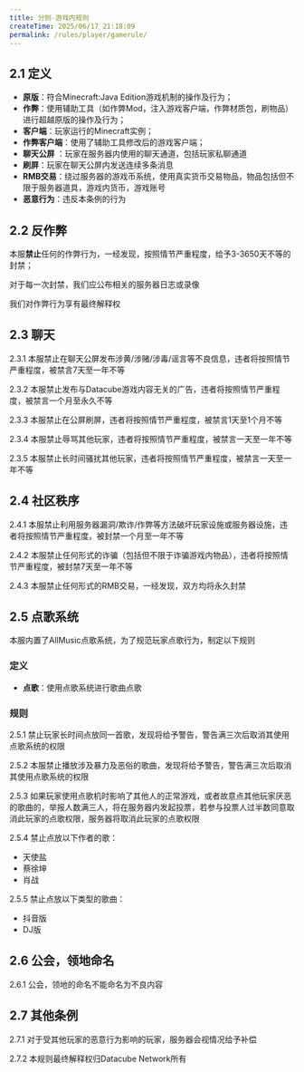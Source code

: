 ```yaml
---
title: 分则-游戏内规则
createTime: 2025/06/17 21:18:09
permalink: /rules/player/gamerule/
---
```


## 2.1 定义

- **原版**：符合Minecraft:Java Edition游戏机制的操作及行为；
- **作弊**：使用辅助工具（如作弊Mod，注入游戏客户端，作弊材质包，刷物品）进行超越原版的操作及行为；
- **客户端**：玩家运行的Minecraft实例；
- **作弊客户端**：使用了辅助工具修改后的游戏客户端；
- **聊天公屏** ：玩家在服务器内使用的聊天通道，包括玩家私聊通道
- **刷屏**：玩家在聊天公屏内发送连续多条消息
- **RMB交易**：绕过服务器的游戏币系统，使用真实货币交易物品，物品包括但不限于服务器道具，游戏内货币，游戏账号
- **恶意行为**：违反本条例的行为


## 2.2 反作弊

本服**禁止**任何的作弊行为，一经发现，按照情节严重程度，给予3-3650天不等的封禁；

对于每一次封禁，我们应公布相关的服务器日志或录像

我们对作弊行为享有最终解释权

## 2.3 聊天

2.3.1 本服禁止在聊天公屏发布涉黄/涉赌/涉毒/谣言等不良信息，违者将按照情节严重程度，被禁言7天至一年不等

2.3.2 本服禁止发布与Datacube游戏内容无关的广告，违者将按照情节严重程度，被禁言一个月至永久不等

2.3.3 本服禁止在公屏刷屏，违者将按照情节严重程度，被禁言1天至1个月不等

2.3.4 本服禁止辱骂其他玩家，违者将按照情节严重程度，被禁言一天至一年不等

2.3.5 本服禁止长时间骚扰其他玩家，违者将按照情节严重程度，被禁言一天至一年不等

## 2.4 社区秩序

2.4.1 本服禁止利用服务器漏洞/欺诈/作弊等方法破坏玩家设施或服务器设施，违者将按照情节严重程度，被封禁一个月至一年不等

2.4.2 本服禁止任何形式的诈骗（包括但不限于诈骗游戏内物品），违者将按照情节严重程度，被封禁7天至一年不等

2.4.3 本服禁止任何形式的RMB交易，一经发现，双方均将永久封禁

## 2.5 点歌系统

本服内置了AllMusic点歌系统，为了规范玩家点歌行为，制定以下规则

### 定义

 - **点歌**：使用点歌系统进行歌曲点歌

### 规则

2.5.1 禁止玩家长时间点放同一首歌，发现将给予警告，警告满三次后取消其使用点歌系统的权限

2.5.2 本服禁止播放涉及暴力及恶俗的歌曲，发现将给予警告，警告满三次后取消其使用点歌系统的权限

2.5.3 如果玩家使用点歌机时影响了其他人的正常游戏，或者故意点其他玩家厌恶的歌曲的，举报人数满三人，将在服务器内发起投票，若参与投票人过半数同意取消此玩家的点歌权限，服务器将取消此玩家的点歌权限

2.5.4 禁止点放以下作者的歌：

 - 天使盐
 - 蔡徐坤
 - 肖战

2.5.5 禁止点放以下类型的歌曲：

 - 抖音版
 - DJ版

## 2.6 公会，领地命名

2.6.1 公会，领地的命名不能命名为不良内容

## 2.7 其他条例

2.7.1 对于受其他玩家的恶意行为影响的玩家，服务器会视情况给予补偿

2.7.2 本规则最终解释权归Datacube Network所有


